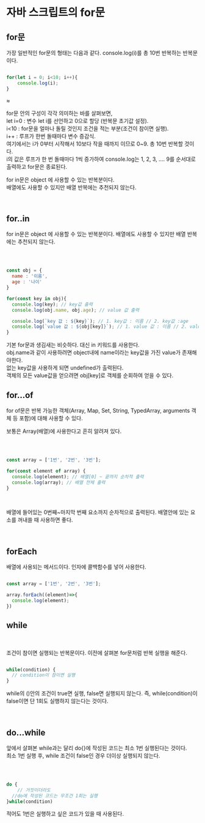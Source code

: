 # 자바 스크립트의 for문 
 
## for문

가장 일반적인 for문의 형태는 다음과 같다.
console.log(i)를 총 10번 반복하는 반복문이다.

```javascript

for(let i = 0; i<10; i++){
	console.log(i);
}

```
≈

for문 안의 구성이 각각 의미하는 바를 살펴보면,   
let i=0 : 변수 let i를 선언하고 0으로 할당 (반복문 초기값 설정).   
i<10 : for문을 얼마나 돌릴 것인지 조건을 적는 부분(조건이 참이면 실행).   
i++ : 루프가 한번 돌때마다 변수 증감식.   
여기에서는 i가 0부터 시작해서 10보다 작을 때까지 이므로 0~9. 총 10번 반복할 것이다.    
i의 값은 루프가 한 번 돌때마다 1씩 증가하여 console.log는 1, 2, 3, .... 9를 순서대로 출력하고 for문은 종료된다.    

for in문은 object 에 사용할 수 있는 반복분이다.   
배열에도 사용할 수 있지만 배열 반복에는 추천되지 않는다.

</br>

## for..in

for in문은 object 에 사용할 수 있는 반복분이다.
배열에도 사용할 수 있지만 배열 반복에는 추천되지 않는다.

</br>

```javascript

const obj = {
  name : '이름',
  age : '나이'
}

for(const key in obj){
  console.log(key); // key값 출력
  console.log(obj.name, obj.age); // value 값 출력

  console.log(`key 값 : ${key}`); // 1. key값 : 이름 // 2. key값 :age
  console.log(`value 값 : ${obj[key]}`); // 1. value 값 : 이름 // 2. value값 : 나이
}

````

기본 for문과 생김새는 비슷하다. 대신 in 키워드를 사용한다.    
obj.name과 같이 사용하려면 object내에 name이라는 key값을 가진 value가 존재해야한다.   
없는 key값을 사용하게 되면 undefined가 출력된다.    
객체의 모든 value값을 얻으려면 obj[key]로 객체를 순회하여 얻을 수 있다.   

## for...of

for of문은 반복 가능한 객체(Array, Map, Set, String, TypedArray, arguments 객체 등 포함)에 대해 사용할 수 있다.    

보통은 Array(배열)에 사용한다고 흔히 알려져 있다.   

</br>

```javascript

const array = ['1번', '2번', '3번'];

for(const element of array) {
  console.log(element); // 배열[0] ~ 끝까지 순차적 출력
  console.log(array); // 배열 전체 출력
}

```

</br>

배열에 들어있는 0번째~마지막 번째 요소까지 순차적으로 출력된다.
배열안에 있는 요소를 꺼내쓸 때 사용하면 좋다.

</br>

## forEach

배열에 사용되는 메서드이다. 인자에 콜백함수를 넣어 사용한다.

```javascript 

const array = ['1번', '2번', '3번'];

array.forEach((element)=>{
  console.log(element);
})

```

## while

</br>

조건이 참이면 실행되는 반복문이다. 이전에 살펴본 for문처럼 반복 실행을 해준다.

```javascript

while(condition) {
  // condition이 참이면 실행
}

````

while의 ()안의 조건이 true면 실행, false면 실행되지 않는다.
즉, while(condition)이 false이면 단 1회도 실행하지 않는다는 것이다.

</br>

## do...while

앞에서 살펴본 while과는 달리 do{}에 작성된 코드는 최소 1번 실행된다는 것이다.   
최소 1번 실행 후, while 조건이 false인 경우 더이상 실행되지 않는다.

</br>

```javascript

do {
	// 거짓이더라도
  //do에 작성된 코드는 무조건 1회는 실행
}while(condition)

```
적어도 1번은 실행하고 싶은 코드가 있을 때 사용된다.








